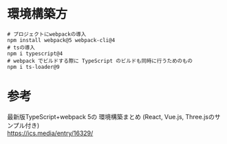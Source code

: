 # 環境構築方

```
# プロジェクトにwebpackの導入
npm install webpack@5 webpack-cli@4
# tsの導入
npm i typescript@4
# webpack でビルドする際に TypeScript のビルドも同時に行うためのもの  
npm i ts-loader@9
```

# 参考

最新版TypeScript+webpack 5の
環境構築まとめ
(React, Vue.js, Three.jsのサンプル付き)  
https://ics.media/entry/16329/